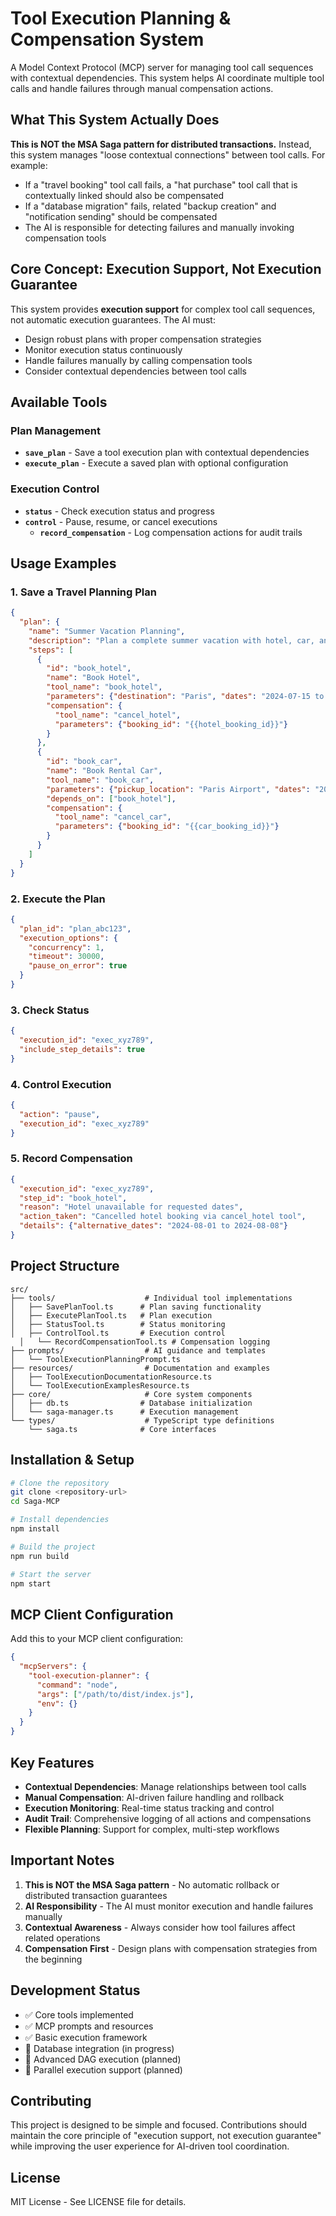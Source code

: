# Tool Execution Planning & Compensation System

A Model Context Protocol (MCP) server for managing tool call sequences with contextual dependencies. This system helps AI coordinate multiple tool calls and handle failures through manual compensation actions.

## What This System Actually Does

**This is NOT the MSA Saga pattern for distributed transactions.** Instead, this system manages "loose contextual connections" between tool calls. For example:

- If a "travel booking" tool call fails, a "hat purchase" tool call that is contextually linked should also be compensated
- If a "database migration" fails, related "backup creation" and "notification sending" should be compensated
- The AI is responsible for detecting failures and manually invoking compensation tools

## Core Concept: Execution Support, Not Execution Guarantee

This system provides **execution support** for complex tool call sequences, not automatic execution guarantees. The AI must:

- Design robust plans with proper compensation strategies
- Monitor execution status continuously
- Handle failures manually by calling compensation tools
- Consider contextual dependencies between tool calls

## Available Tools

### Plan Management
- **`save_plan`** - Save a tool execution plan with contextual dependencies
- **`execute_plan`** - Execute a saved plan with optional configuration

### Execution Control
- **`status`** - Check execution status and progress
- **`control`** - Pause, resume, or cancel executions
  - **`record_compensation`** - Log compensation actions for audit trails

## Usage Examples

### 1. Save a Travel Planning Plan
```json
{
  "plan": {
    "name": "Summer Vacation Planning",
    "description": "Plan a complete summer vacation with hotel, car, and activities",
    "steps": [
      {
        "id": "book_hotel",
        "name": "Book Hotel",
        "tool_name": "book_hotel",
        "parameters": {"destination": "Paris", "dates": "2024-07-15 to 2024-07-22"},
        "compensation": {
          "tool_name": "cancel_hotel",
          "parameters": {"booking_id": "{{hotel_booking_id}}"}
        }
      },
      {
        "id": "book_car",
        "name": "Book Rental Car",
        "tool_name": "book_car",
        "parameters": {"pickup_location": "Paris Airport", "dates": "2024-07-15 to 2024-07-22"},
        "depends_on": ["book_hotel"],
        "compensation": {
          "tool_name": "cancel_car",
          "parameters": {"booking_id": "{{car_booking_id}}"}
        }
      }
    ]
  }
}
```

### 2. Execute the Plan
```json
{
  "plan_id": "plan_abc123",
  "execution_options": {
    "concurrency": 1,
    "timeout": 30000,
    "pause_on_error": true
  }
}
```

### 3. Check Status
```json
{
  "execution_id": "exec_xyz789",
  "include_step_details": true
}
```

### 4. Control Execution
```json
{
  "action": "pause",
  "execution_id": "exec_xyz789"
}
```

### 5. Record Compensation
```json
{
  "execution_id": "exec_xyz789",
  "step_id": "book_hotel",
  "reason": "Hotel unavailable for requested dates",
  "action_taken": "Cancelled hotel booking via cancel_hotel tool",
  "details": {"alternative_dates": "2024-08-01 to 2024-08-08"}
}
```

## Project Structure

```
src/
├── tools/                    # Individual tool implementations
│   ├── SavePlanTool.ts      # Plan saving functionality
│   ├── ExecutePlanTool.ts   # Plan execution
│   ├── StatusTool.ts        # Status monitoring
│   ├── ControlTool.ts       # Execution control
  │   └── RecordCompensationTool.ts # Compensation logging
├── prompts/                  # AI guidance and templates
│   └── ToolExecutionPlanningPrompt.ts
├── resources/                # Documentation and examples
│   ├── ToolExecutionDocumentationResource.ts
│   └── ToolExecutionExamplesResource.ts
├── core/                     # Core system components
│   ├── db.ts                # Database initialization
│   └── saga-manager.ts      # Execution management
└── types/                    # TypeScript type definitions
    └── saga.ts              # Core interfaces
```

## Installation & Setup

```bash
# Clone the repository
git clone <repository-url>
cd Saga-MCP

# Install dependencies
npm install

# Build the project
npm run build

# Start the server
npm start
```

## MCP Client Configuration

Add this to your MCP client configuration:

```json
{
  "mcpServers": {
    "tool-execution-planner": {
      "command": "node",
      "args": ["/path/to/dist/index.js"],
      "env": {}
    }
  }
}
```

## Key Features

- **Contextual Dependencies**: Manage relationships between tool calls
- **Manual Compensation**: AI-driven failure handling and rollback
- **Execution Monitoring**: Real-time status tracking and control
- **Audit Trail**: Comprehensive logging of all actions and compensations
- **Flexible Planning**: Support for complex, multi-step workflows

## Important Notes

1. **This is NOT the MSA Saga pattern** - No automatic rollback or distributed transaction guarantees
2. **AI Responsibility** - The AI must monitor execution and handle failures manually
3. **Contextual Awareness** - Always consider how tool failures affect related operations
4. **Compensation First** - Design plans with compensation strategies from the beginning

## Development Status

- ✅ Core tools implemented
- ✅ MCP prompts and resources
- ✅ Basic execution framework
- 🔄 Database integration (in progress)
- 🔄 Advanced DAG execution (planned)
- 🔄 Parallel execution support (planned)

## Contributing

This project is designed to be simple and focused. Contributions should maintain the core principle of "execution support, not execution guarantee" while improving the user experience for AI-driven tool coordination.

## License

MIT License - See LICENSE file for details.
